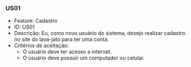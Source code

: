 ### US01

- Feature: Cadastro
- ID: US01
- Descrição: Eu, como novo usuário do sistema, desejo realizar cadastro no site do lava-jato para ter uma conta.
- Critérios de aceitação:
    * O usuário deve ter acesso a internet.
    * O usuário deve possuir um computador ou celular.
  
